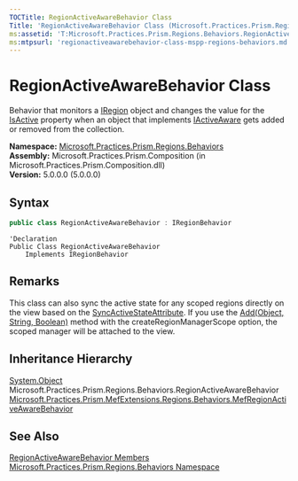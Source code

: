 ```yaml
---
TOCTitle: RegionActiveAwareBehavior Class
Title: 'RegionActiveAwareBehavior Class (Microsoft.Practices.Prism.Regions.Behaviors)'
ms:assetid: 'T:Microsoft.Practices.Prism.Regions.Behaviors.RegionActiveAwareBehavior'
ms:mtpsurl: 'regionactiveawarebehavior-class-mspp-regions-behaviors.md'
---
```



# RegionActiveAwareBehavior Class

Behavior that monitors a [IRegion](/patterns-practices/reference/iregion-interface-mspp-regions) object and changes the value for the [IsActive](/patterns-practices/reference/iactiveaware-isactive-property-mspp) property when an object that implements [IActiveAware](/patterns-practices/reference/iactiveaware-interface-mspp) gets added or removed from the collection.

**Namespace:** [Microsoft.Practices.Prism.Regions.Behaviors](/patterns-practices/reference/mspp-regions-behaviors-namespace)  
**Assembly:** Microsoft.Practices.Prism.Composition (in Microsoft.Practices.Prism.Composition.dll)  
**Version:** 5.0.0.0 (5.0.0.0)

## Syntax

```C#
public class RegionActiveAwareBehavior : IRegionBehavior
```

```VB
'Declaration
Public Class RegionActiveAwareBehavior
	Implements IRegionBehavior
```

## Remarks

 This class can also sync the active state for any scoped regions directly on the view based on the [SyncActiveStateAttribute](/patterns-practices/reference/syncactivestateattribute-class-mspp-regions). If you use the [Add(Object, String, Boolean)](/patterns-practices/reference/region-add-method-object-string-boolean-mspp-regions) method with the createRegionManagerScope option, the scoped manager will be attached to the view.

## Inheritance Hierarchy

[System.Object](http://msdn.microsoft.com/en-us/library/e5kfa45b)  
  Microsoft.Practices.Prism.Regions.Behaviors.RegionActiveAwareBehavior  
    [Microsoft.Practices.Prism.MefExtensions.Regions.Behaviors.MefRegionActiveAwareBehavior](/patterns-practices/reference/mefregionactiveawarebehavior-class-mspp-mefextensions-regions-behaviors)

## See Also

[RegionActiveAwareBehavior Members](/patterns-practices/reference/regionactiveawarebehavior-members-mspp-regions-behaviors)  
[Microsoft.Practices.Prism.Regions.Behaviors Namespace](/patterns-practices/reference/mspp-regions-behaviors-namespace)
